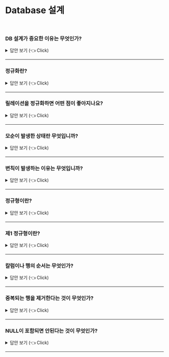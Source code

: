 # Database 설계
<br>

### DB 설계가 중요한 이유는 무엇인가?

<details>
   <summary> 답안 보기 (👈 Click)</summary>
<br />
[참고: 관계형 데이터베이스 실전 입문] 
  
+ 객체지향 프로그래밍을 해 본 경험이 있는 사람이라면 데이터와 작업이 세트여야 하는 것을 이해하고 있을 것입니다. <br> 
  적절한 객체가 설계되어 있지 않다면, 그에 대한 조작인 멤버함수나 메서드는 복잡해질 것이며, <br> 
  응용 프로그램의 로직도 잘 표현할 수 없을 것입니다. <br> 
  관계형 모델에서도 마찬가지입니다. 데이터의 조작인 쿼리는 DB에 포함된 각 테이블이 적절히 설계되어 있지 않으면, <br>
  깔끔하게 표현할 수 없습니다. <br> 
  
  그러나 걱정할 필요는 없습니다. 관계형 모델의 세계에는 왕도라고 불리는 DB 설계 이론이 있습니다. <br> 
  그것이 정규화 이론(Normalization theory)입니다. <br> 
  
  정규화는 RDB를 사용하는데 있어 매우 중요한 개념입니다. <br> 
  그러나 정규화에 관해 정확하게 이해하고 있지 않다고 생각합니다. <br> 
  정규화에 관한 설명은 매우 많지만, 알기 쉬우면서 직관적으로 설명된 것은 거의 없습니다. <br> 
  
  또한, 정규화에 관한 틀린 설명도 많이 있습니다. 그 때문인지 모르겠지만, 정규화가 잘 구현돼 있지 않은 것이 현실입니다. <br> 
  오히려 릴레이션의 정규화는 "딱히 필요 없는 것"이라고 무시하거나, "정규화는 잘 모르겠지만, 지금 상태로도 움직이고 있고 괜찮을 거야"라고 <br>
  방치되기에 십상입니다. <br> 

</details>

-----------------------


### 정규화란?

<details>
   <summary> 답안 보기 (👈 Click)</summary>
<br />
[참고: 관계형 데이터베이스 실전 입문] 
  
+ 정규화 이론은 RDB에서 왕도라고 할 수 있는 DB의 설계 이론입니다. <br> 
  그러나 사실은 정규화 이론이 관계형 모델의 일부는 아닙니다. <br> 
  관계형 모델 자체는 릴레이션이 정규화되어 있지 않아도 동일하게 처리할 수 있습니다. <br> 
  다만, 이는 똑같이 릴레이션의 연산을 적용할 수 있다는 의미이며, <br> 
  정규화되어 있지 않은 릴레이션이 취급하기 쉽다는 의미는 아닙니다. <br> 
  물론 정규화를 하는 편이 좋은 DB 설계라고 할 수 있습니다. 
  
  정규화 이론은 RDB를 잘 다루는데 필요한 기술이며, 관계형 모델을 전제로 구축된 DB 설계 이론입니다. <br> 
  위치적으로는 관계형 모델을 바탕으로 하고, 관계형 모델을 보완하는 이론입니다. 
</details>

-----------------------


### 릴레이션을 정규화하면 어떤 점이 좋아지나요?

<details>
   <summary> 답안 보기 (👈 Click)</summary>
<br />
[참고: 관계형 데이터베이스 실전 입문] 
  
+ 정규화의 이점은 몇 가지가 있지만, 가장 중요한 것은 모순을 방지할 수 있다는 것입니다. <br> 
  모순이란 데이터가 논리적인 불일치가 일어나는 상태를 말합니다. <br> 
  또한, 모순이 발생한 상태를 변칙(Anomalies)이라고 합니다. <br>
  변칙을 방지할 수 있는 것이 정규화가 맡은 가장 큰 역할입니다. <br> 
</details>

-----------------------

### 모순이 발생한 상태란 무엇입니까?

<details>
   <summary> 답안 보기 (👈 Click)</summary>
<br />
[참고: 관계형 데이터베이스 실전 입문] 
  
+ 변칙이 생기는 예는 다음과 같습니다. <br> 
  아래 그림은 가상의 IT계 학교에서 학생과 이번 학기의 수업의 이수를 나타낸 릴레이션입니다. <br> 
  이 릴레이션에는 이름, 수업, 학년 세 가지 속성이 있습니다. <br> 
  ![image](https://user-images.githubusercontent.com/8718430/206895817-7e802be7-bdf7-47a6-b7d7-a3ca935bebde.png)

  그림 3.1의 릴레이션의 어디에서 모순이 생기는 걸까? <br> 
  이 릴레이션에 나오는 3명 중의 1명인 오민혁에 주목합니다. <br>
  오민혁의 학년 속성에는 두 개의 다른 값이 포함되어 있습니다. <br> 
  
  같은 사람에 대한 학년은 같은 값이어야 합니다. 그러나 이 릴레이션에서는 값이 다릅니다. <br> 
  이것은 명백한 모순입니다. 이 릴레이션만 보고 "오민혁의 학년이 1학년인지 2학년인지 명확하게 판단할 수 있을까?"처럼 <br> 
  답이 나올 수 없는 질문은 하지 않겠습니다. <br> 
  
  사실은 이러한 모순이 있으면 아무리 생각해도 정답이 나오지 않습니다. <br> 
  논리적으로 모순이기 때문입니다. <br> 
  릴레이션은 명제가 참인 집합이라고 이미 설명했지만, <br> 
  릴레이션이 나타내는 것은 "어느 쪽의 사실도 맞다"입니다. <br> 
  맞는 사실이 엇갈리므로 모순이 생기는 것입니다. <br>
  이처럼 모순이 생기는 상태가 변칙입니다. 
  
  
</details>

-----------------------

### 변칙이 발생하는 이유는 무엇입니까?

<details>
   <summary> 답안 보기 (👈 Click)</summary>
<br />
[참고: 관계형 데이터베이스 실전 입문] 
  
+ 사실은 관계형 모델에서 변칙을 일으키는 범인은 명확히 알고 있습니다. <br> 
  그것은 중복입니다. <br> 
  중복이란 글자 그대로 한 개의 릴레이션에 같은 데이터가 여러 개 존재하는 것을 말합니다. <br> 
  그림 3.1은 각 학생의 학년이 같지만 여러 번 나오고 있습니다. <br> 
  이처럼 중복이 있으면 변칙이 발생할 수 있습니다. <br>
   
  중복이 있으면 사소한 갱신의 실수로 모순이 생깁니다. <br> 
  예를 들어, 이것이 SQL의 테이블이라면 정은오의 학년을 한 개의 행만 3으로 업데이트하면 어떻게 될까?<br>
  이 때도 역시 모순이 생겨 정은오의 학년이 2학년인지 3학년인지 알 수 없게 되어 버립니다. <br> 
  
  이와 같은 모순의 원인은 중복입니다. <br> 
  그러므로 모순이 생기지 않게 하려면 중복을 제거하면 됩니다. <br> 
  이런 중복을 제거하는 작업을 시행하는데 도움이 되는 것이 이번 장의 주제인 정규화 이론입니다. <br> 
  
  
</details>

-----------------------


### 정규형이란?

<details>
   <summary> 답안 보기 (👈 Click)</summary>
<br />
[참고: 관계형 데이터베이스 실전 입문] 
  
+ 정규화의 취지를 이해했으므로, 구체적인 작업에 관해 설명합니다. <br> 
  정규화에는 몇 가지 단계가 있고, 높은 단계로 갈수록 더 좋은 상태(앞에서 설명한 중복이 적은 상태)가 됩니다. <br> 
  정규화의 각 단계는 정규형(Normal Form, NF)라고 합니다. <br> 
   
  정규형의 종류에는 제1정규형, 제2정규형, 제3정규형, 보이스코드 정규형(BCNF) 등이 있습니다. <br>
   
  정규형의 중요한 특징 중 하나는 높은 단계의 정규형은 자동으로 그 이전의 정규형 조건을 만족한다는 것입니다. <br> 
  예를 들어, BCNF의 릴레이션은 1NF~3NF의 조건을 만족하고, <br>
  5NF의 릴레이션은 1NF~4NF의 조건을 모두 만족합니다. <br> 
   
  DB 설계에서 중요한 것은 BCNF와 5NF입니다. <br> 
  그 외의 정규형은 역사적인 이유 때문에 남아 있을 뿐, 그것을 목표로 하는 정규화는 거의 없습니다. <br> 
  일반화된 종속성이라는 개념을 사용해 정규화를 실시하므로 BCNF와 5NF 이외의 정규화는 생각하지 않아도 됩니다. 
  
  
</details>

-----------------------


### 제1 정규형이란?

<details>
   <summary> 답안 보기 (👈 Click)</summary>
<br />
[참고: 관계형 데이터베이스 실전 입문] 
  
+ 1NF는 정규화의 출발점입니다. 1NF를 하기 위한 요건은 '릴레이션이어야 할 것'입니다. <br>
  이는 관계형 모델이 아니고, SQL에 적용되는 조건입니다. <br> 
  관계형 모델에서는 모든 릴레이션이 1NF의 요건을 충족하는 것이 원칙입니다. <br> 
   
  1장에서 SQL과 관계형 모델의 차이를 설명했습니다. <br> 
  SQL에서는 테이블이 1NF이기 위해 갖춰야 할 몇 가지 조건이 있습니다. <br> 
  즉, SQL에서 테이블이 릴레이션인 것이 어떤 것인지가 1NF의 주제입니다. <br> 
   
  테이블이 1NF가 되기 위한 요건은 다음과 같습니다. <br> 
  (1) 행이 위에서 아래로 정렬돼 있지않다 <br>
  (2) 열이 왼쪽에서 오른쪽으로 정렬돼 있지 않다. <br> 
  (3) 중복하는 행이 존재하지 않는다. <br> 
  (4) 각 행과 열의 교차점(즉, 열의 값)은 도메인(데이터형)에 속하는 요소의 값을 딱 한 개만 가진다. <br> 
  (5) 모든 열의 값은 정의된 것이어야 하고, 각 행은 항상 존재한다. <br> 
  
  
</details>

-----------------------

### 칼럼이나 행의 순서는 무엇인가?

<details>
   <summary> 답안 보기 (👈 Click)</summary>
<br />
[참고: 관계형 데이터베이스 실전 입문] 
  
+ 사실 SQL의 사양으로 테이블의 칼럼에 순서가 존재합니다. <br> 
  따라서 엄밀히 말하면 테이블은 1NF의 조건을 만족하지 않습니다. <br> 
  그러나 이 점은 실제로는 문제가 되지 않게 할 수 있습니다. <br> 
   
  이를 위해서 필요한 것은 칼럼이나 행의 위치에 의존하는 쿼리를 작성하지 않는 것입니다. <br> 
  사양 상 테이블의 칼럼이나 행에 순서가 있더라도, 그 순서에 의존하는 처리를 사용하지 않으면 문제가 되지 않기 때문입니다. <br> 
  
  칼럼의 순서에 의존하는 처리는 다음과 같은 것들이 있습니다. <br>
  (1) SELECT *로 모든 칼럼의 값을 검색하고, 응용 프로그램이 칼럼의 위치에 따라 데이터에 접근하는 것 <br>
  (2) ORDER BY 절의 인수로 select list 내에서 칼럼의 위치를 지정하는것(ex) ORDER BY 1) 
   
  또한, DBMS에 따라서는 칼럼뿐 아니라 행의 순서가 있는 것도 있습니다. <br> 
  예를 들어, ROWID나 OjectID 같은 것이 그 예입니다. <br> 
  1NF의 요건을 충족시키려면 이러한 기능을 사용해서는 안됩니다. <br> 
  
</details>

-----------------------

### 중복되는 행을 제거한다는 것이 무엇인가?

<details>
   <summary> 답안 보기 (👈 Click)</summary>
<br />
[참고: 관계형 데이터베이스 실전 입문] 
  
+ 단순히 '똑같은 행의 값이 최대 1개 이상 포함되지 않으면 된다'입니다. <br> 
  테이블에 기본키나 유니크키처럼 고유성 제약 조건을 붙이면 됩니다. <br> 
  
  다만 중요한 것은 제약 그 자체가 아니라 실제로 저장되는 값이 중복되지 않게 한다는 점에 유의합니다. <br> 
  실제로 중복되지 않으면 제약이 있든 없든 관계형 모델은 성립합니다. <br> 
  지속해서 운영하면서 시시각각 내용이 변하는 테이블에 값이 중복되지 않도록 보장하기 위해 제약을 사용합니다. <br> 
   
  그런데 오해하기 쉬운 게 '행이 중복되지 않으면 그걸로 정규화가 됐다'라고 생각하는 것입니다. <br> 
  고유성 제약 조건을 걸어서 해결되는 거라면 간단하지만, 정규화는 그렇게 단순하지 않습니다. <br> 
  테이블에 포함된 행이 행 전체로는 모두 다른 값이어도 테이블에 중복이 발생할 수 있습니다. <br> 
  그렇더라도 중복하는 행을 반드시 제거해야 합니다. <br> 
  
</details>

-----------------------

### NULL이 포함되면 안된다는 것이 무엇인가?

<details>
   <summary> 답안 보기 (👈 Click)</summary>
<br />
[참고: 관계형 데이터베이스 실전 입문] 
  
+ 1장에서도 다뤘지만, NULL이 포함돼 있으면 관계형 모델이 무너집니다. <br> 
  따라서 테이블의 모든 행, 모든 칼럼은 구체적인 값을 가져야 합니다. <br> 
  
  하지만 테이블에 NULL이 포함되지 않게 하려면 단순하게 NOT NULL 제약을 걸어서 되는 문제가 아닙니다. <br> 
  지금 현재 NULL인 칼럼에 NOT NULL 제약을 걸면, 응용 프로그램이 그 칼럼의 값이 불분명하다고 판단하므로 <br> 
  기본값을 할당할 뿐입니다. <br> 
   
  예를 들어, 나이를 나타내는 칼럼이라면 NULL 대신에 현실적으로는 불가능한 -1이나 <br> 
  1000과 같은 값을 넣어도 괜찮다고 생각할 수도 있습니다. <br> 
  물론 이런 설계는 잘못된 것입니다. <br> 
  이러한 임시방편적인 대응은 NULL의 폐해를 없애기는 커녕 오히려 응용 프로그램의 로직을 더욱 복잡하게 할 뿐입니다. <br> 
  다른 값으로 대체하는 정도로 대처하려면 NOT NULL 제약을 걸지 않는 편이 낫습니다. <br> 
   
  그럼 어떻게 하는 것이 좋을까? <br> 
  가장 좋은 방법은 테이블을 나누는 것입니다. <br> 
  응용프로그램이 처리 내용에 대해 필요할 때에, 필요한 테이블에 데이터를 저장합니다. <br> 
  칼럼의 값이 NULL이라는 것은 응용 프로그램이 아직 그 데이터가 필요하지 않기 때문이므로, <br> 
  다른 단계에 필요한 데이터라고 생각합니다. <br> 
  따라서 아직 그 테이블에는 그 칼럼이 있을 필요가 없습니다. <br> 
   
</details>

-----------------------
